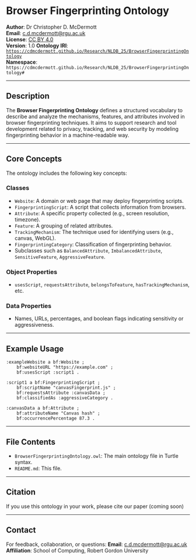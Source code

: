 # Browser Fingerprinting Ontology

**Author**: Dr Christopher D. McDermott  
**Email**: c.d.mcdermott@rgu.ac.uk  
**License**: [CC BY 4.0](https://creativecommons.org/licenses/by/4.0/)  
**Version**: 1.0
**Ontology IRI**: [`https://cdmcdermott.github.io/Research/NLDB_25/BrowserFingerprintingOntology`](https://cdmcdermott.github.io/Research/NLDB_25/BrowserFingerprintingOntology)  
**Namespace**: `https://cdmcdermott.github.io/Research/NLDB_25/BrowserFingerprintingOntology#`

---

## Description

The **Browser Fingerprinting Ontology** defines a structured vocabulary to describe and analyze the mechanisms, features, and attributes involved in browser fingerprinting techniques. It aims to support research and tool development related to privacy, tracking, and web security by modeling fingerprinting behavior in a machine-readable way.

---

## Core Concepts

The ontology includes the following key concepts:

### Classes
- `Website`: A domain or web page that may deploy fingerprinting scripts.
- `FingerprintingScript`: A script that collects information from browsers.
- `Attribute`: A specific property collected (e.g., screen resolution, timezone).
- `Feature`: A grouping of related attributes.
- `TrackingMechanism`: The technique used for identifying users (e.g., canvas, WebGL).
- `FingerprintingCategory`: Classification of fingerprinting behavior.
- Subclasses such as `BalancedAttribute`, `ImbalancedAttribute`, `SensitiveFeature`, `AggressiveFeature`.

### Object Properties
- `usesScript`, `requestsAttribute`, `belongsToFeature`, `hasTrackingMechanism`, etc.

### Data Properties
- Names, URLs, percentages, and boolean flags indicating sensitivity or aggressiveness.

---

## Example Usage

```turtle
:exampleWebsite a bf:Website ;
    bf:websiteURL "https://example.com" ;
    bf:usesScript :script1 .

:script1 a bf:FingerprintingScript ;
    bf:scriptName "canvasFingerprint.js" ;
    bf:requestsAttribute :canvasData ;
    bf:classifiedAs :aggressiveCategory .

:canvasData a bf:Attribute ;
    bf:attributeName "Canvas hash" ;
    bf:occurrencePercentage 87.3 .
```

---

## File Contents

- `BrowserFingerprintingOntology.owl`: The main ontology file in Turtle syntax.
- `README.md`: This file.

---

## Citation

If you use this ontology in your work, please cite our paper (coming soon)


---

## Contact

For feedback, collaboration, or questions:
**Email**: c.d.mcdermott@rgu.ac.uk  
**Affiliation**: School of Computing, Robert Gordon University
